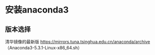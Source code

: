 # 安装anaconda3

## 版本选择

清华镜像的最新版 https://mirrors.tuna.tsinghua.edu.cn/anaconda/archive （Anaconda3-5.3.1-Linux-x86_64.sh）
